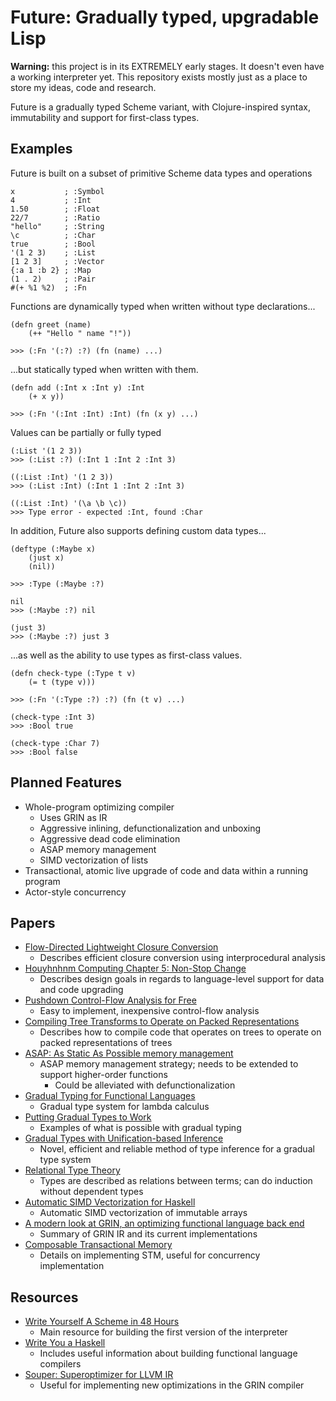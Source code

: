 # Future: Gradually typed, upgradable Lisp

**Warning:** this project is in its EXTREMELY early stages. It doesn't even have a working interpreter yet. This repository exists mostly just as a place to store my ideas, code and research.

Future is a gradually typed Scheme variant, with Clojure-inspired syntax, immutability and support for first-class types.

## Examples

Future is built on a subset of primitive Scheme data types and operations

```
x           ; :Symbol
4           ; :Int
1.50        ; :Float
22/7        ; :Ratio
"hello"     ; :String
\c          ; :Char
true        ; :Bool
'(1 2 3)    ; :List
[1 2 3]     ; :Vector
{:a 1 :b 2} ; :Map
(1 . 2)     ; :Pair
#(+ %1 %2)  ; :Fn
```

Functions are dynamically typed when written without type declarations...

```
(defn greet (name)
    (++ "Hello " name "!"))

>>> (:Fn '(:?) :?) (fn (name) ...)
```

...but statically typed when written with them.

```
(defn add (:Int x :Int y) :Int
    (+ x y))

>>> (:Fn '(:Int :Int) :Int) (fn (x y) ...)
```

Values can be partially or fully typed

```
(:List '(1 2 3))
>>> (:List :?) (:Int 1 :Int 2 :Int 3)

((:List :Int) '(1 2 3))
>>> (:List :Int) (:Int 1 :Int 2 :Int 3)

((:List :Int) '(\a \b \c))
>>> Type error - expected :Int, found :Char
```

In addition, Future also supports defining custom data types...

```
(deftype (:Maybe x)
    (just x)
    (nil))

>>> :Type (:Maybe :?)

nil
>>> (:Maybe :?) nil

(just 3)
>>> (:Maybe :?) just 3
```

...as well as the ability to use types as first-class values.

```
(defn check-type (:Type t v)
    (= t (type v)))

>>> (:Fn '(:Type :?) :?) (fn (t v) ...)

(check-type :Int 3)
>>> :Bool true

(check-type :Char 7)
>>> :Bool false
```

## Planned Features
- Whole-program optimizing compiler
  - Uses GRIN as IR
  - Aggressive inlining, defunctionalization and unboxing
  - Aggressive dead code elimination
  - ASAP memory management
  - SIMD vectorization of lists
- Transactional, atomic live upgrade of code and data within a running program
- Actor-style concurrency

## Papers
- [Flow-Directed Lightweight Closure Conversion](./papers/fdlcc.pdf)
  - Describes efficient closure conversion using interprocedural analysis
- [Houyhnhnm Computing Chapter 5: Non-Stop Change](https://ngnghm.github.io/blog/2015/09/08/chapter-5-non-stop-change/)
  - Describes design goals in regards to language-level support for data and code upgrading
- [Pushdown Control-Flow Analysis for Free](./papers/1507.03137.pdf)
  - Easy to implement, inexpensive control-flow analysis
- [Compiling Tree Transforms to Operate on Packed Representations](./papers/LIPIcs-ECOOP-2017-26.pdf)
  - Describes how to compile code that operates on trees to operate on packed representations of trees
- [ASAP: As Static As Possible memory management](./papers/UCAM-CL-TR-908.pdf)
  - ASAP memory management strategy; needs to be extended to support higher-order functions
    - Could be alleviated with defunctionalization
- [Gradual Typing for Functional Languages](./papers/13-siek.pdf)
  - Gradual type system for lambda calculus
- [Putting Gradual Types to Work](./papers/2101.12299.pdf)
  - Examples of what is possible with gradual typing
- [Gradual Types with Unification-based Inference](./papers/dls08igtlc.pdf)
  - Novel, efficient and reliable method of type inference for a gradual type system
- [Relational Type Theory](./papers/2101.09655.pdf)
  - Types are described as relations between terms; can do induction without dependent types
- [Automatic SIMD Vectorization for Haskell](./papers/vectorization-haskell.pdf)
  - Automatic SIMD vectorization of immutable arrays
- [A modern look at GRIN, an optimizing functional language back end](./papers/main.pdf)
  - Summary of GRIN IR and its current implementations
- [Composable Transactional Memory](./papers/2005-ppopp-composable.pdf)
  - Details on implementing STM, useful for concurrency implementation

## Resources
- [Write Yourself A Scheme in 48 Hours](https://en.wikibooks.org/wiki/Write_Yourself_a_Scheme_in_48_Hours)
  - Main resource for building the first version of the interpreter
- [Write You a Haskell](http://dev.stephendiehl.com/fun/index.html)
  - Includes useful information about building functional language compilers
- [Souper: Superoptimizer for LLVM IR](https://github.com/google/souper)
  - Useful for implementing new optimizations in the GRIN compiler
